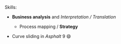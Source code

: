 Skills:
* **Business analysis** and *Interpretation / Translation*
  * Process mapping / **Strategy**

* Curve sliding in *Asphalt* 9 :smile:
